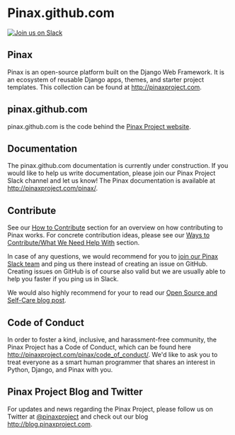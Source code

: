 Pinax.github.com
========

[![Join us on Slack](http://slack.pinaxproject.com/badge.svg)](http://slack.pinaxproject.com/)

Pinax
-------

Pinax is an open-source platform built on the Django Web Framework. It is an ecosystem of reusable Django apps, themes, and starter project templates.
This collection can be found at http://pinaxproject.com.


pinax.github.com
------------------
pinax.github.com is the code behind the [Pinax Project website](http://pinaxproject.com).


Documentation
--------------

The pinax.github.com documentation is currently under construction. If you would like to help us write 
documentation, please join our Pinax Project Slack channel and let us know! The Pinax documentation is 
available at http://pinaxproject.com/pinax/.


Contribute
----------------

See our [How to Contribute](http://pinaxproject.com/pinax/how_to_contribute/) section for an overview on how contributing 
to Pinax works. For concrete contribution ideas, please see our 
[Ways to Contribute/What We Need Help With](http://pinaxproject.com/pinax/ways_to_contribute/) section.

In case of any questions, we would recommend for you to [join our Pinax Slack team](http://slack.pinaxproject.com) and 
ping us there instead of creating an issue on GitHub. Creating issues on GitHub is of course also valid but we are usually 
able to help you faster if you ping us in Slack.

We would also highly recommend for your to read our 
[Open Source and Self-Care blog post](http://blog.pinaxproject.com/2016/01/19/open-source-and-self-care/).  


Code of Conduct
-----------------

In order to foster a kind, inclusive, and harassment-free community, the Pinax Project has a Code of Conduct, which can be found here  http://pinaxproject.com/pinax/code_of_conduct/.
We'd like to ask you to treat everyone as a smart human programmer that shares an interest in Python, Django, and Pinax with you.


Pinax Project Blog and Twitter
-------------------------------

For updates and news regarding the Pinax Project, please follow us on Twitter at [@pinaxproject](https://twitter.com/pinaxproject) and check out our blog http://blog.pinaxproject.com.

